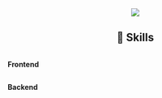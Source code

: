 <div align="center">
<!-- Header -->
  <img src="https://capsule-render.vercel.app/api?type=waving&color=auto&customColorList=4&height=250&section=header&text=SooDaL's%20GitHub&fontSize=90" />

<!-- Skills -->  
  ##  🔨 Skills
  <div style="display:flex; flex-direction:column; align-items:flex-start;">
  <!-- Frontend -->
  <p><strong>Frontend</strong></p>
  <div>
    
  </div>

  <!-- Backend -->
  <p><strong>Backend</strong></p>
  <div>
    
  </div>

  
  
</div>


<!--
**SooDaL2/SooDaL2** is a ✨ _special_ ✨ repository because its `README.md` (this file) appears on your GitHub profile.

Here are some ideas to get you started:

- 🔭 I’m currently working on ...
- 🌱 I’m currently learning ...
- 👯 I’m looking to collaborate on ...
- 🤔 I’m looking for help with ...
- 💬 Ask me about ...
- 📫 How to reach me: ...
- 😄 Pronouns: ...
- ⚡ Fun fact: ...
-->
